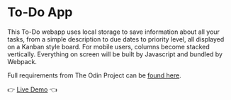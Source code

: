 # To-Do App

This To-Do webapp uses local storage to save information about all your tasks, from a simple description to due dates to priority level, all displayed on a Kanban style board. For mobile users, columns become stacked vertically. Everything on screen will be built by Javascript and bundled by Webpack.

Full requirements from The Odin Project can be [found here](https://www.theodinproject.com/lessons/node-path-javascript-todo-list).

👉 [Live Demo](https://marlatte.github.io/todo-app/) 👈
